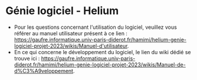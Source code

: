 # Génie logiciel - Helium
- Pour les questions concernant l'utilisation du logiciel, veuillez vous référer au manuel utilisateur présent à ce lien : https://gaufre.informatique.univ-paris-diderot.fr/hamimi/helium-genie-logiciel-projet-2023/wikis/Manuel-d'utilisateur.
- En ce qui concerne le développement du logiciel, le lien du wiki dédié se trouve ici : https://gaufre.informatique.univ-paris-diderot.fr/hamimi/helium-genie-logiciel-projet-2023/wikis/Manuel-de-d%C3%A9veloppement.